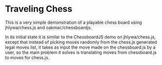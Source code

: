 Traveling Chess
=============

This is a very simple demonstration of a playable chess board using jhlywa/chess.js and oakmac/chessboardjs.  

In its initial state it is similar to the ChessboardJS demo on jhlywa/chess.js, except that instead of picking moves randomly from the chess.js generated legal moves list, it takes as input the move made on the chessboard.js by a user, so the main problem it solves is translating moves from chessboard.js to moves for chess.js.
